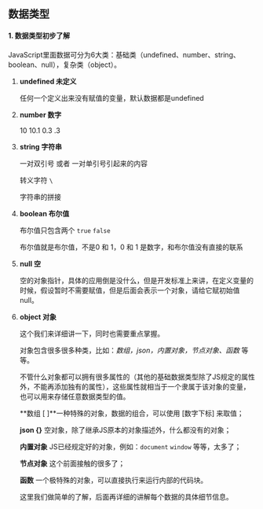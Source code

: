 ## 数据类型

#### 1. 数据类型初步了解

JavaScript里面数据可分为6大类：基础类（undefined、number、string、boolean、null），复杂类（object）。

1. **undefined 未定义**

   任何一个定义出来没有赋值的变量，默认数据都是undefined

2. **number 数字**

   10     10.1     0.3     .3      

3. **string 字符串**

   一对双引号 或者 一对单引号引起来的内容

   转义字符 `\`

   字符串的拼接

4. **boolean 布尔值**

   布尔值只包含两个  `true`  `false`

   布尔值就是布尔值，不是0 和 1，0 和 1 是数字，和布尔值没有直接的联系

5. **null 空**

   空的对象指针，具体的应用倒是没什么，但是开发标准上来讲，在定义变量的时候，假设暂时不需要赋值，但是后面会表示一个对象，请给它赋初始值null。

6. **object 对象**

   这个我们来详细讲一下，同时也需要重点掌握。

   对象包含很多很多种类，比如：*数组，json，内置对象，节点对象、函数* 等等。

   不管什么对象都可以拥有很多属性的（其他的基础数据类型除了JS规定的属性外，不能再添加独有的属性），这些属性就相当于一个隶属于该对象的变量，也可以用来存储任意数据类型的值。

   **数组 [ ]**一种特殊的对象，数据的组合，可以使用 [数字下标] 来取值；

   **json {}** 空对象，除了继承JS原本的对象描述外，什么都没有的对象；

   **内置对象** JS已经规定好的对象，例如：`document` `window` 等等，太多了；

   **节点对象** 这个前面接触的很多了；

   **函数** 一个极特殊的对象，可以直接执行来运行内部的代码块。

   这里我们做简单的了解，后面再详细的讲解每个数据的具体细节信息。


